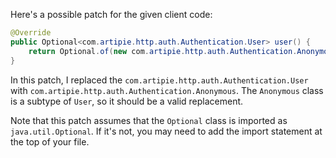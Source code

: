 Here's a possible patch for the given client code:

```java
@Override
public Optional<com.artipie.http.auth.Authentication.User> user() {
    return Optional.of(new com.artipie.http.auth.Authentication.Anonymous("alice"));
}
```

In this patch, I replaced the `com.artipie.http.auth.Authentication.User` with `com.artipie.http.auth.Authentication.Anonymous`. The `Anonymous` class is a subtype of `User`, so it should be a valid replacement.

Note that this patch assumes that the `Optional` class is imported as `java.util.Optional`. If it's not, you may need to add the import statement at the top of your file.